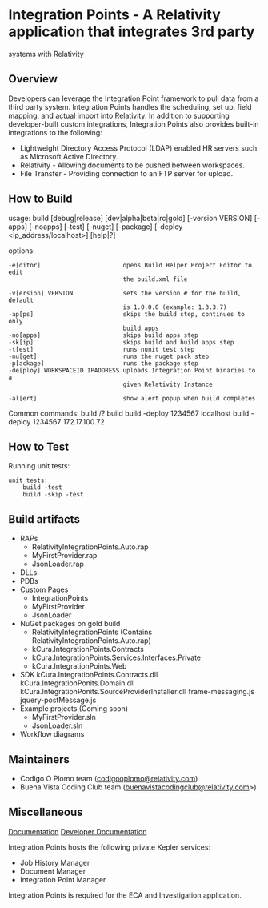 # Integration Points - A Relativity application that integrates 3rd party
systems with Relativity

## Overview
 
Developers can leverage the Integration Point framework to pull data from a
third party system. Integration Points handles the scheduling, set up, field
mapping, and actual import into Relativity. In addition to supporting
developer-built custom integrations, Integration Points also provides built-in
integrations to the following:

* Lightweight Directory Access Protocol (LDAP) enabled HR servers such as
Microsoft Active Directory. 
* Relativity - Allowing documents to be pushed between workspaces.
* File Transfer - Providing connection to an FTP server for upload.
 
## How to Build
usage: build [debug|release] [dev|alpha|beta|rc|gold] [-version VERSION]
             [-apps] [-noapps] [-test] [-nuget] [-package]
             [-deploy <workspaceId> <ip_address/localhost>] [help|?]

options:

    -e[ditor]                       opens Build Helper Project Editor to edit
                                    the build.xml file

    -v[ersion] VERSION              sets the version # for the build, default
                                    is 1.0.0.0 (example: 1.3.3.7)
    -ap[ps]                         skips the build step, continues to only
                                    build apps
    -no[apps]                       skips build apps step
    -sk[ip]                         skips build and build apps step
    -t[est]                         runs nunit test step
    -nu[get]                        runs the nuget pack step
    -p[ackage]                      runs the package step
    -de[ploy] WORKSPACEID IPADDRESS uploads Integration Point binaries to a
                                    given Relativity Instance

    -al[ert]                        show alert popup when build completes

Common commands:
    build /?
    build
    build -deploy 1234567 localhost
    build -deploy 1234567 172.17.100.72

## How to Test
Running unit tests:

    unit tests:
        build -test
        build -skip -test

## Build artifacts
* RAPs
    * RelativityIntegrationPoints.Auto.rap
    * MyFirstProvider.rap
    * JsonLoader.rap
* DLLs
* PDBs
* Custom Pages
    * IntegrationPoints
    * MyFirstProvider
    * JsonLoader
* NuGet packages on gold build
    * RelativityIntegrationPoints (Contains RelativityIntegrationPoints.Auto.rap)
    * kCura.IntegrationPoints.Contracts
    * kCura.IntegrationPoints.Services.Interfaces.Private
    * kCura.IntegrationPoints.Web
* SDK
    kCura.IntegrationPoints.Contracts.dll
    kCura.IntegrationPonits.Domain.dll
    kCura.IntegrationPonits.SourceProviderInstaller.dll
    frame-messaging.js
    jquery-postMessage.js
* Example projects (Coming soon)
    * MyFirstProvider.sln
    * JsonLoader.sln
* Workflow diagrams

## Maintainers
* Codigo O Plomo team (codigooplomo@relativity.com)
* Buena Vista Coding Club team (buenavistacodingclub@relativity.com>)

## Miscellaneous
[Documentation](https://help.relativity.com/integrationpoints/Content/Relativity_Integration_Points/Integration_Points/Relativity_Integration_Points.htm)
[Developer Documentation](https://platform.relativity.com/9.5/Content/Relativity_Integration_Points/Get_started_with_integration_points.htm)

Integration Points hosts the following private Kepler services:
* Job History Manager
* Document Manager
* Integration Point Manager

Integration Points is required for the ECA and Investigation application.
